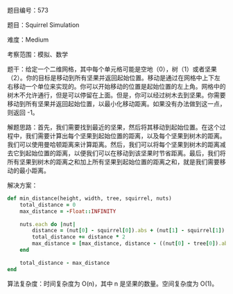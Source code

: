 题目编号：573

题目：Squirrel Simulation

难度：Medium

考察范围：模拟、数学

题干：给定一个二维网格，其中每个单元格可能是空地（0），树（1）或者坚果（2）。你的目标是移动到所有坚果并返回起始位置。移动是通过在网格中上下左右移动一个单位来实现的。你可以开始移动的位置是起始位置的左上角。网格中的树木不允许通行，但是可以停留在上面。但是，你可以经过树木去到坚果。你需要移动到所有坚果并返回起始位置，以最小化移动距离。如果没有办法做到这一点，则返回 -1。

解题思路：首先，我们需要找到最近的坚果，然后将其移动到起始位置。在这个过程中，我们需要计算出每个坚果到起始位置的距离，以及每个坚果到树木的距离。我们可以使用曼哈顿距离来计算距离。然后，我们可以将每个坚果到树木的距离减去它到起始位置的距离，以便我们可以在移动到该坚果时节省距离。最后，我们将所有坚果到树木的距离之和加上所有坚果到起始位置的距离之和，就是我们需要移动的最小距离。

解决方案：

```ruby
def min_distance(height, width, tree, squirrel, nuts)
    total_distance = 0
    max_distance = -Float::INFINITY
    
    nuts.each do |nut|
        distance = (nut[0] - squirrel[0]).abs + (nut[1] - squirrel[1]).abs
        total_distance += distance * 2
        max_distance = [max_distance, distance - ((nut[0] - tree[0]).abs + (nut[1] - tree[1]).abs)].max
    end
    
    total_distance - max_distance
end
```

算法复杂度：时间复杂度为 O(n)，其中 n 是坚果的数量。空间复杂度为 O(1)。